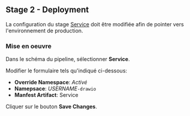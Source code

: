 ## Stage 2 - Deployment

La configuration du stage [Service](https://kubernetes.io/docs/concepts/services-networking/service/) doit être modifiée afin de pointer vers l'environnement de production.

### Mise en oeuvre

Dans le schéma du pipeline, sélectionner **Service**.

Modifier le formulaire tels qu'indiqué ci-dessous:

* **Override Namespace**: _Activé_
* **Namepsace**: _USERNAME_`-drawio`
* **Manfest Artifact**: Service

Cliquer sur le bouton **Save Changes**.
